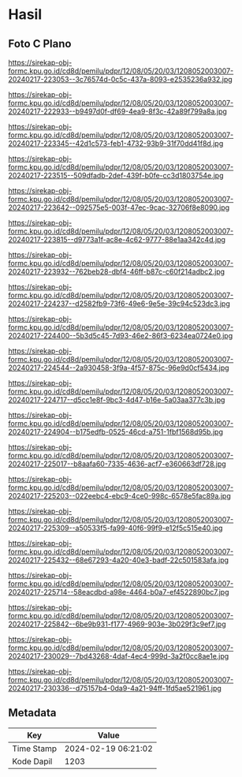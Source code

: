 # Hasil

## Foto C Plano

https://sirekap-obj-formc.kpu.go.id/cd8d/pemilu/pdpr/12/08/05/20/03/1208052003007-20240217-223053--3c76574d-0c5c-437a-8093-e2535236a932.jpg

https://sirekap-obj-formc.kpu.go.id/cd8d/pemilu/pdpr/12/08/05/20/03/1208052003007-20240217-222933--b9497d0f-df69-4ea9-8f3c-42a89f799a8a.jpg

https://sirekap-obj-formc.kpu.go.id/cd8d/pemilu/pdpr/12/08/05/20/03/1208052003007-20240217-223345--42d1c573-feb1-4732-93b9-31f70dd41f8d.jpg

https://sirekap-obj-formc.kpu.go.id/cd8d/pemilu/pdpr/12/08/05/20/03/1208052003007-20240217-223515--509dfadb-2def-439f-b0fe-cc3d1803754e.jpg

https://sirekap-obj-formc.kpu.go.id/cd8d/pemilu/pdpr/12/08/05/20/03/1208052003007-20240217-223642--092575e5-003f-47ec-9cac-32706f8e8090.jpg

https://sirekap-obj-formc.kpu.go.id/cd8d/pemilu/pdpr/12/08/05/20/03/1208052003007-20240217-223815--d9773a1f-ac8e-4c62-9777-88e1aa342c4d.jpg

https://sirekap-obj-formc.kpu.go.id/cd8d/pemilu/pdpr/12/08/05/20/03/1208052003007-20240217-223932--762beb28-dbf4-46ff-b87c-c60f214adbc2.jpg

https://sirekap-obj-formc.kpu.go.id/cd8d/pemilu/pdpr/12/08/05/20/03/1208052003007-20240217-224237--d2582fb9-73f6-49e6-9e5e-39c94c523dc3.jpg

https://sirekap-obj-formc.kpu.go.id/cd8d/pemilu/pdpr/12/08/05/20/03/1208052003007-20240217-224400--5b3d5c45-7d93-46e2-86f3-6234ea0724e0.jpg

https://sirekap-obj-formc.kpu.go.id/cd8d/pemilu/pdpr/12/08/05/20/03/1208052003007-20240217-224544--2a930458-3f9a-4f57-875c-96e9d0cf5434.jpg

https://sirekap-obj-formc.kpu.go.id/cd8d/pemilu/pdpr/12/08/05/20/03/1208052003007-20240217-224717--d5cc1e8f-9bc3-4d47-b16e-5a03aa377c3b.jpg

https://sirekap-obj-formc.kpu.go.id/cd8d/pemilu/pdpr/12/08/05/20/03/1208052003007-20240217-224904--b175edfb-0525-46cd-a751-1fbf1568d95b.jpg

https://sirekap-obj-formc.kpu.go.id/cd8d/pemilu/pdpr/12/08/05/20/03/1208052003007-20240217-225017--b8aafa60-7335-4636-acf7-e360663df728.jpg

https://sirekap-obj-formc.kpu.go.id/cd8d/pemilu/pdpr/12/08/05/20/03/1208052003007-20240217-225203--022eebc4-ebc9-4ce0-998c-6578e5fac89a.jpg

https://sirekap-obj-formc.kpu.go.id/cd8d/pemilu/pdpr/12/08/05/20/03/1208052003007-20240217-225309--a50533f5-fa99-40f6-99f9-e12f5c515e40.jpg

https://sirekap-obj-formc.kpu.go.id/cd8d/pemilu/pdpr/12/08/05/20/03/1208052003007-20240217-225432--68e67293-4a20-40e3-badf-22c501583afa.jpg

https://sirekap-obj-formc.kpu.go.id/cd8d/pemilu/pdpr/12/08/05/20/03/1208052003007-20240217-225714--58eacdbd-a98e-4464-b0a7-ef4522890bc7.jpg

https://sirekap-obj-formc.kpu.go.id/cd8d/pemilu/pdpr/12/08/05/20/03/1208052003007-20240217-225842--6be9b931-f177-4969-903e-3b029f3c9ef7.jpg

https://sirekap-obj-formc.kpu.go.id/cd8d/pemilu/pdpr/12/08/05/20/03/1208052003007-20240217-230029--7bd43268-4daf-4ec4-999d-3a2f0cc8ae1e.jpg

https://sirekap-obj-formc.kpu.go.id/cd8d/pemilu/pdpr/12/08/05/20/03/1208052003007-20240217-230336--d75157b4-0da9-4a21-94ff-1fd5ae521961.jpg


## Metadata

| Key        | Value               |
| ---------- | ------------------- |
| Time Stamp | 2024-02-19 06:21:02 |
| Kode Dapil | 1203                |




